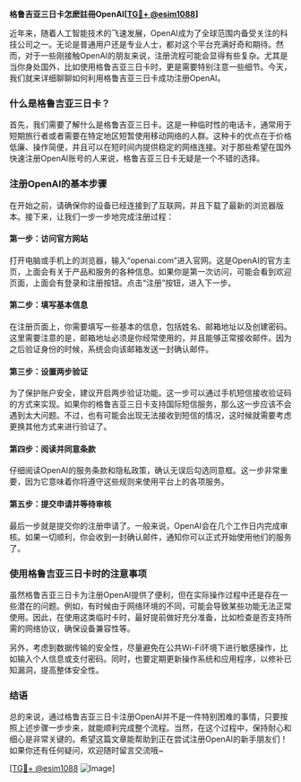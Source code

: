 **格鲁吉亚三日卡怎麽註冊OpenAI[[TG💪+ @esim1088](https://t.me/s/esim1088)]**

近年来，随着人工智能技术的飞速发展，OpenAI成为了全球范围内备受关注的科技公司之一。无论是普通用户还是专业人士，都对这个平台充满好奇和期待。然而，对于一些刚接触OpenAI的朋友来说，注册流程可能会显得有些复杂。尤其是当你身处国外，比如使用格鲁吉亚三日卡时，更是需要特别注意一些细节。今天，我们就来详细聊聊如何利用格鲁吉亚三日卡成功注册OpenAI。

### 什么是格鲁吉亚三日卡？

首先，我们需要了解什么是格鲁吉亚三日卡。这是一种临时性的电话卡，通常用于短期旅行者或者需要在特定地区短暂使用移动网络的人群。这种卡的优点在于价格低廉、操作简便，并且可以在短时间内提供稳定的网络连接。对于那些希望在国外快速注册OpenAI账号的人来说，格鲁吉亚三日卡无疑是一个不错的选择。

### 注册OpenAI的基本步骤

在开始之前，请确保你的设备已经连接到了互联网，并且下载了最新的浏览器版本。接下来，让我们一步一步地完成注册过程：

#### 第一步：访问官方网站

打开电脑或手机上的浏览器，输入“openai.com”进入官网。这是OpenAI的官方主页，上面会有关于产品和服务的各种信息。如果你是第一次访问，可能会看到欢迎页面，上面会有登录和注册按钮。点击“注册”按钮，进入下一步。

#### 第二步：填写基本信息

在注册页面上，你需要填写一些基本的信息，包括姓名、邮箱地址以及创建密码。这里需要注意的是，邮箱地址必须是你经常使用的，并且能够正常接收邮件。因为之后验证身份的时候，系统会向该邮箱发送一封确认邮件。

#### 第三步：设置两步验证

为了保护账户安全，建议开启两步验证功能。这一步可以通过手机短信接收验证码的方式来实现。如果你的格鲁吉亚三日卡支持国际短信服务，那么这一步应该不会遇到太大问题。不过，也有可能会出现无法接收到短信的情况，这时候就需要考虑更换其他方式来进行验证了。

#### 第四步：阅读并同意条款

仔细阅读OpenAI的服务条款和隐私政策，确认无误后勾选同意框。这一步非常重要，因为它意味着你将遵守这些规则来使用平台上的各项服务。

#### 第五步：提交申请并等待审核

最后一步就是提交你的注册申请了。一般来说，OpenAI会在几个工作日内完成审核。如果一切顺利，你会收到一封确认邮件，通知你可以正式开始使用他们的服务了。

### 使用格鲁吉亚三日卡时的注意事项

虽然格鲁吉亚三日卡为注册OpenAI提供了便利，但在实际操作过程中还是存在一些潜在的问题。例如，有时候由于网络环境的不同，可能会导致某些功能无法正常使用。因此，在使用这类临时卡时，最好提前做好充分准备，比如检查是否支持所需的网络协议，确保设备兼容性等。

另外，考虑到数据传输的安全性，尽量避免在公共Wi-Fi环境下进行敏感操作，比如输入个人信息或支付密码。同时，也要定期更新操作系统和应用程序，以修补已知漏洞，提高整体安全性。

### 结语

总的来说，通过格鲁吉亚三日卡注册OpenAI并不是一件特别困难的事情，只要按照上述步骤一步步来，就能顺利完成整个流程。当然，在这个过程中，保持耐心和细心是非常关键的。希望这篇文章能帮助到正在尝试注册OpenAI的新手朋友们！如果你还有任何疑问，欢迎随时留言交流哦~

[[TG💪+ @esim1088](https://t.me/s/esim1088) ![Image](https://i.postimg.cc/4NQfJmqS/Snipaste-2025-05-13-00-14-12.png)]